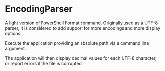 # EncodingParser
A light version of PowerShell Format command. Originally used as a UTF-8 parser, it is considered to add support for more encodings and more display options.

Execute the application providing an absolute path via a command line argument.

The application will then display decimal values for each UTF-8 character, or report errors if the file is corrupted.
